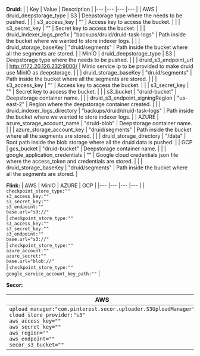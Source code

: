 **Druid:**
|  	| Key 	| Value 	| Description 	|
|---	|---	|---	|---	|
| AWS 	| druid_deepstorage_type 	| S3 	| Deepstorage type where the needs to be pushed. 	|
|  	| s3_access_key 	| "" 	| Access key to access the bucket. 	|
|  	| s3_secret_key 	| "" 	| Secret key to access the bucket. 	|
|  	| druid_indexer_logs_prefix 	| "backups/druid/druid-task-logs" 	| Path inside the bucket where we wanted to store indexer logs. 	|
|  	| druid_storage_baseKey 	| "druid/segments" 	| Path inside the bucket where all the segments are stored.  	|
| MinIO 	| druid_deepstorage_type 	| S3 	| Deepstorage type where the needs to be pushed. 	|
|  	| druid_s3_endpoint_url 	| http://172.20.126.232:9000/ 	| Minio service ip to be provided to make druid use MinIO as deepstorage. 	|
|  	| druid_storage_baseKey 	| "druid/segments" 	| Path inside the bucket where all the segments are stored. 	|
|  	| s3_access_key 	| "" 	| Access key to access the bucket. 	|
|  	| s3_secret_key 	| "" 	| Secret key to access the bucket. 	|
|  	| s3_bucket 	| "druid-bucket" 	| Deepstorage container name. 	|
|  	| druid_s3_endpoint_signingRegion 	| "us-east-2" 	| Region where the deepstorage container created. 	|
|  	| druid_indexer_logs_directory 	| "backups/druid/druid-task-logs" 	| Path inside the bucket where we wanted to store indexer logs. 	|
| AZURE 	| azure_storage_account_name 	| "druid-blob" 	| Deepstorage container name. 	|
|  	| azure_storage_account_key 	| "druid/segments" 	| Path inside the bucket where all the segments are stored. 	|
|  	| druid_storage_directory 	| "/data" 	| Root path inside the blob storage where all the druid data is pushed. 	|
| GCP 	| gcs_bucket 	| "druid-bucket" 	| Deepstorage container name. 	|
|  	| google_application_credentials 	| "" 	| Google cloud credentials json file where the access_token and credentials are stored. 	|
|  	| druid_storage_baseKey 	| "druid/segments" 	| Path inside the bucket where all the segments are stored. 	|

**Flink:**
| AWS 	| MinIO 	| AZURE 	| GCP 	|
|---	|---	|---	|---	|
| `checkpoint_store_type:""`<br>`s3_access_key:""`<br> `s3_secret_key:""`<br> `s3_endpoint:""`<br> `base.url="s3://"`<br> 	| `checkpoint_store_type:""`<br>`s3_access_key:""`<br> `s3_secret_key:""`<br> `s3_endpoint:""`<br> `base.url="s3://"`<br> 	| `checkpoint_store_type:""`<br>`azure_account:""`<br> `azure_secret:""`<br> `base.url="blob://"`<br> 	| `checkpoint_store_type:""`<br>`google_service_account_key_path:""` 	|

**Secor:**

| AWS 	| MinIO 	| AZURE 	| GCP 	|
|---	|---	|---	|---	|
| `upload_manager:"com.pinterest.secor.uploader.S3UploadManager"`<br>`cloud_store_provider:"s3"`<br>`aws_access_key=""`<br>`aws_secret_key=""`<br>`aws_region=""`<br>`aws_endpoint=""`<br>`secor_s3_bucket=""` 	| `upload_manager:"com.pinterest.secor.uploader.S3UploadManager"`<br>`cloud_store_provider:"s3"`<br>`aws_access_key:""`<br>`aws_secret_key:""`<br>`aws_region:""`<br>`aws_endpoint:""`<br>`secor_s3_bucket:""` 	| `upload_manager:"com.pinterest.secor.uploader.AzureUploadManager"`<br>`cloud_store_provider:"blob"`<br>`azure_account_name:""`<br>`azure_account_key=`<br>`azure_container_name=` 	| `upload_manger:"com.pinterest.secor.uploader.GsUploadManager"`<br>`gs_bucket:""`<br>`gs_path:""`<br>`gs_credentials_path:""` 	|